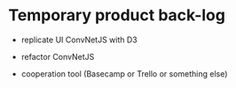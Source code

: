 Temporary product back-log
==========================

- replicate UI ConvNetJS with D3

- refactor ConvNetJS

- cooperation tool (Basecamp or Trello or something else)


